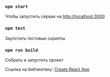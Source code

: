 ### `npm start`

Чтобы запустить сервак на [http://localhost:3000](http://localhost:3000)

### `npm test`

Заупстить тестовые скрипты

### `npm run build`

Собрать и запустить проект

Ссылка на библиотеку: [Create React App](https://github.com/facebook/create-react-app)
